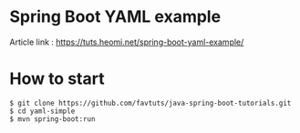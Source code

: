 # Spring Boot YAML example

Article link : https://tuts.heomi.net/spring-boot-yaml-example/

# How to start
```
$ git clone https://github.com/favtuts/java-spring-boot-tutorials.git
$ cd yaml-simple
$ mvn spring-boot:run
```

